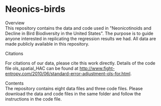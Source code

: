 # Neonics-birds

Overview\
This repository contains the data and code used in "Neonicotinoids and Decline in Bird Biodiversity in the United States". The purpose is to guide anyone interested in replicating the regression results we had. All data are made publicly available in this repository.

Citations

For citations of our data, please cite this work directly. Details of the code file ols_spatial_HAC can be found at http://www.fight-entropy.com/2010/06/standard-error-adjustment-ols-for.html.

Contents\
The repository contains eight data files and three code files. Please download the data and code files in the same folder and follow the instructions in the code file. 
